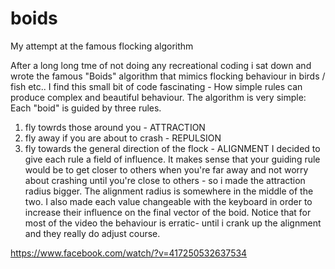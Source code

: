 # boids
My attempt at the famous flocking algorithm

After a long long tme of not doing any recreational coding i sat down and wrote the famous "Boids" algorithm that mimics flocking behaviour in birds / fish etc..
I find this small bit of code fascinating - How simple rules can produce complex and beautiful behaviour.
The algorithm is very simple:
Each "boid" is guided by three rules.
1. fly towrds those around you - ATTRACTION
2. fly away if you are about to crash - REPULSION
3. fly towards the general direction of the flock - ALIGNMENT
I decided to give each rule a field of influence.
It makes sense that your guiding rule would be to get closer to others when you're far away and not worry about crashing until you're close to others - so i made the attraction radius bigger. The alignment radius is somewhere in the middle of the two.
I also made each value changeable with the keyboard in order to increase their influence on the final vector of the boid.
Notice that for most of the video the behaviour is erratic- until i crank up the alignment and they really do adjust course.

https://www.facebook.com/watch/?v=417250532637534
